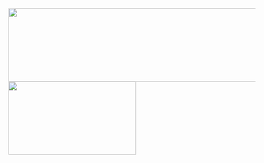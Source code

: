 
<a href="https://github.com/devxb/gitanimals">
  <img
    src="https://render.gitanimals.org/lines/4mjeo?pet-id=616495097327486351"
    width="600"
    height="150"
  />
    <img src="https://render.gitanimals.org/lines/devxb?pet-id=589961688038175360" height="150" width="260"/>
</a>

  
